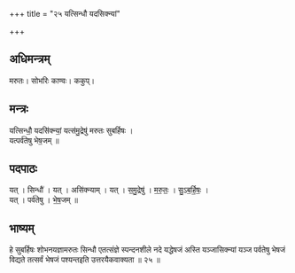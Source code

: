 +++
title = "२५ यत्सिन्धौ यदसिक्न्यां"

+++
## अधिमन्त्रम्
मरुतः। सोभरिः काण्वः। ककुप्।

## मन्त्रः
यत्सिन्धौ॒ यदसि॑क्न्यां॒ यत्स॑मु॒द्रेषु॑ मरुतः सुबर्हिषः ।  
यत्पर्व॑तेषु भेष॒जम् ॥

## पदपाठः
यत् । सिन्धौ॑ । यत् । असि॑क्न्याम् । यत् । स॒मु॒द्रेषु॑ । म॒रु॒तः॒ । सु॒ऽब॒र्हि॒षः॒ ।  
यत् । पर्व॑तेषु । भे॒ष॒जम् ॥

## भाष्यम्
हे सुबर्हिषः शोभनयज्ञामरुतः सिन्धौ एतत्संज्ञे स्पन्दनशीले नदे यद्धेषजं अस्ति यञ्जासिक्न्यां यञ्ज पर्वतेषु भेषजं विद्यते तत्सर्वं भेषजं पश्यन्तइति उत्तरयैकवाक्यता ॥ २५ ॥